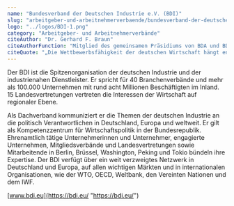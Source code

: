 ```yaml
---
name: "Bundesverband der Deutschen Industrie e.V. (BDI)"
slug: "arbeitgeber-und-arbeitnehmerverbaende/bundesverband-der-deutschen-industrie-e-v-bdi"
logo: "../logos/BDI-1.png"
category: "Arbeitgeber- und Arbeitnehmerverbände"
citeAuthor: "Dr. Gerhard F. Braun"
citeAuthorFunction: "Mitglied des gemeinsamen Präsidiums von BDA und BDI"
citeQuote: "„Die Wettbewerbsfähigkeit der deutschen Wirtschaft hängt entscheidend von gut qualifizierten Fachkräften ab. Umso bedenklicher ist, dass Fachkräfteengpässe inzwischen kein konjunkturelles, sondern größtenteils ein strukturelles Problem sind. Insbesondere im MINT-Bereich bestehen erhebliche Engpässe. Die deutsche Wirtschaft wirkt dem auf breiter Front mit vielen Projekten, Aktionen und Initiativen entgegen, um insbesondere auch mehr Mädchen und Frauen für MINT zu gewinnen. Nun muss die Politik Forderungen wie die verbindliche Belegung von zwei naturwissenschaftlich/technischen Fächern bis zum Abitur bei allen Schülern und Schülerinnen sowie eine fundierte Berufsorientierung, insbesondere auch in den Gymnasien, in die Tat umsetzen.”"
---
```


Der BDI ist die Spitzenorganisation der deutschen Industrie und der industrienahen Dienstleister. Er spricht für 40 Branchenverbände und mehr als 100.000 Unternehmen mit rund acht Millionen Beschäftigten im Inland. 15 Landesvertretungen vertreten die Interessen der Wirtschaft auf regionaler Ebene.

Als Dachverband kommuniziert er die Themen der deutschen Industrie an die politisch Verantwortlichen in Deutschland, Europa und weltweit. Er gilt als Kompetenzzentrum für Wirtschaftspolitik in der Bundesrepublik. Ehrenamtlich tätige Unternehmerinnen und Unternehmer, engagierte Unternehmen, Mitgliedsverbände und Landesvertretungen sowie Mitarbeitende in Berlin, Brüssel, Washington, Peking und Tokio bündeln ihre Expertise. Der BDI verfügt über ein weit verzweigtes Netzwerk in Deutschland und Europa, auf allen wichtigen Märkten und in internationalen Organisationen, wie der WTO, OECD, Weltbank, den Vereinten Nationen und dem IWF.

[www.bdi.eu](https://bdi.eu/ "https://bdi.eu/")
